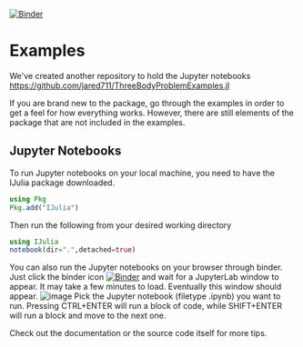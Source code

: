 <!-- [![Binder](https://mybinder.org/badge_logo.svg)](https://mybinder.org/v2/gh/jared711/ThreeBodyProblem.jl/master) -->
[![Binder](https://mybinder.org/badge_logo.svg)](https://mybinder.org/v2/gh/jared711/ThreeBodyProblemExamples.jl/main)


# Examples
We've created another repository to hold the Jupyter notebooks
https://github.com/jared711/ThreeBodyProblemExamples.jl

<!-- This section of the repository contains helpful examples, both in Julia scripts and Jupyter notebooks.  -->
If you are brand new to the package, go through the examples in order to get a feel for how everything works.
However, there are still elements of the package that are not included in the examples.

<!-- Each example has a .jl file and a .ipynb file. The .jl file can be run line by line in your favorite IDE while the .ipynb file is a Jupyter notebook. The .ipynb  -->

## Jupyter Notebooks
To run Jupyter notebooks on your local machine, you need to have the IJulia package downloaded.
```julia
using Pkg
Pkg.add("IJulia")
```
Then run the following from your desired working directory
```julia
using IJulia
notebook(dir=".",detached=true)
```

You can also run the Jupyter notebooks on your browser through binder. Just click the binder icon [![Binder](https://mybinder.org/badge_logo.svg)](https://mybinder.org/v2/gh/jared711/ThreeBodyProblemExamples.jl/main) and wait for a JupyterLab window to appear. It may take a few minutes to load. Eventually this window should appear.
![image](https://user-images.githubusercontent.com/25643720/216104189-4d60e01b-dc72-4946-b72f-0d774bd78187.png)
Pick the Jupyter notebook (filetype .ipynb) you want to run. Pressing CTRL+ENTER will run a block of code, while SHIFT+ENTER will run a block and move to the next one.

Check out the documentation or the source code itself for more tips.
